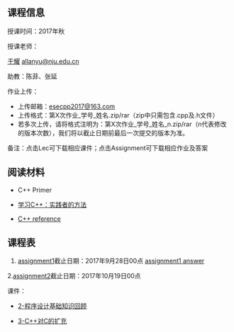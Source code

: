 ## 课程信息

授课时间：2017年秋

授课老师：

[于耀](http://ese.nju.edu.cn/faculty.php?name=yuyao&lang=cn)  allanyu@nju.edu.cn

助教：陈菲、张延

作业上传：
* 上传邮箱：esecpp2017@163.com
* 上传格式：第X次作业_学号_姓名.zip/rar（zip中只需包含.cpp及.h文件）
* 若多次上传，请将格式注明为：第X次作业_学号_姓名_n.zip/rar（n代表修改的版本次数），我们将以截止日期前最后一次提交的版本为准。

备注：点击Lec可下载相应课件；点击Assignment可下载相应作业及答案

## 阅读材料

* C++ Primer

* [学习C++：实践者的方法](http://blog.csdn.net/pongba/article/details/1930150)

* [C++ reference](http://en.cppreference.com/w/)

## 课程表

1. [assignment1](https://github.com/esecpp2017/esecpp2017.github.io/raw/master/LibArray.zip)截止日期：2017年9月28日00点
   [assignment1 answer](https://github.com/esecpp2017/esecpp2017.github.io/raw/master/LibArray.rar)

2.[assignment2](https://github.com/esecpp2017/esecpp2017.github.io/raw/master/LibArrayClass.rar)截止日期：2017年10月19日00点

课件：

* [2-程序设计基础知识回顾](https://github.com/esecpp2017/esecpp2017.github.io/raw/master/2-%E7%A8%8B%E5%BA%8F%E8%AE%BE%E8%AE%A1%E5%9F%BA%E7%A1%80%E7%9F%A5%E8%AF%86%E5%9B%9E%E9%A1%BE.ppt)

* [3-C++对C的扩充](https://github.com/esecpp2017/esecpp2017.github.io/raw/master/3-C%2B%2B%E5%AF%B9C%E7%9A%84%E6%89%A9%E5%85%85.ppt)
